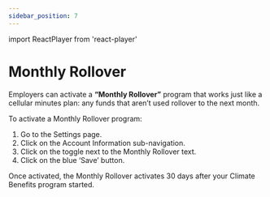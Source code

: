 ```yaml
---
sidebar_position: 7
---
```

import ReactPlayer from 'react-player'

# Monthly Rollover 

Employers can activate a **“Monthly Rollover”** program that works just like a cellular minutes plan: any funds that aren’t used rollover to the next month. 

To activate a Monthly Rollover program:   
1. Go to the Settings page. 
2. Click on the Account Information sub-navigation. 
3. Click on the toggle next to the Monthly Rollover text. 
4. Click on the blue ‘Save’ button. 

Once activated, the Monthly Rollover activates 30 days after your Climate Benefits program started. 

<ReactPlayer playing url='../../src/assets/Monthly Rollover.mov'
                height='500px'
                width='800px'
                controls='true'
/>